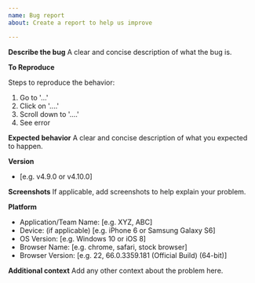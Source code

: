 ```yaml
---
name: Bug report
about: Create a report to help us improve

---
```


**Describe the bug**
A clear and concise description of what the bug is.

**To Reproduce**

Steps to reproduce the behavior:
1. Go to '...'
2. Click on '....'
3. Scroll down to '....'
4. See error

**Expected behavior**
A clear and concise description of what you expected to happen.

**Version**
- [e.g. v4.9.0 or v4.10.0]

**Screenshots**
If applicable, add screenshots to help explain your problem.

**Platform**
 - Application/Team Name: [e.g. XYZ, ABC]
 - Device: (if applicable) [e.g. iPhone 6 or Samsung Galaxy S6]
 - OS Version: [e.g. Windows 10 or iOS 8]
 - Browser Name: [e.g. chrome, safari, stock browser]
 - Browser Version: [e.g. 22, 66.0.3359.181 (Official Build) (64-bit)]

**Additional context**
Add any other context about the problem here.
